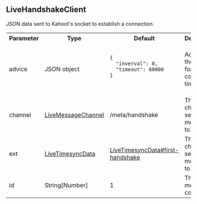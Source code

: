 ## LiveHandshakeClient
JSON data sent to Kahoot's socket to establish a connection.

<table>
  <tr>
    <th>Parameter</th>
    <th>Type</th>
    <th>Default</th>
    <th>Description</th>
  </tr>
  <tr>
    <td>advice</td>
    <td>JSON object</td>
    <td>
      <pre>
        <code>
<!--   -->{
<!--   -->  "inverval": 0,
<!--   -->  "timeout": 60000
<!--   -->}
        </code>
      </pre>
    </td>
    <td>Advice for the server for connection timings.</td>
  </tr>
  <tr>
    <td>channel</td>
    <td><a href="#/enum/LiveMessageChannel">LiveMessageChannel</a></td>
    <td>/meta/handshake</td>
    <td>The channel to send the message to.</td>
  </tr>
  <tr>
    <td>ext</td>
    <td><a href="#/enum/LiveTimesyncData">LiveTimesyncData</a></td>
    <td><a href="#/enum/LiveTimesyncData?scrollTo=first-handshake">LiveTimesyncData#first-handshake</a></td>
    <td>The channel to send the message to.</td>
  </tr>
  <tr>
    <td>id</td>
    <td>String[Number]</td>
    <td>1</td>
    <td>The sent message counter.</td>
  </tr>
</table>
